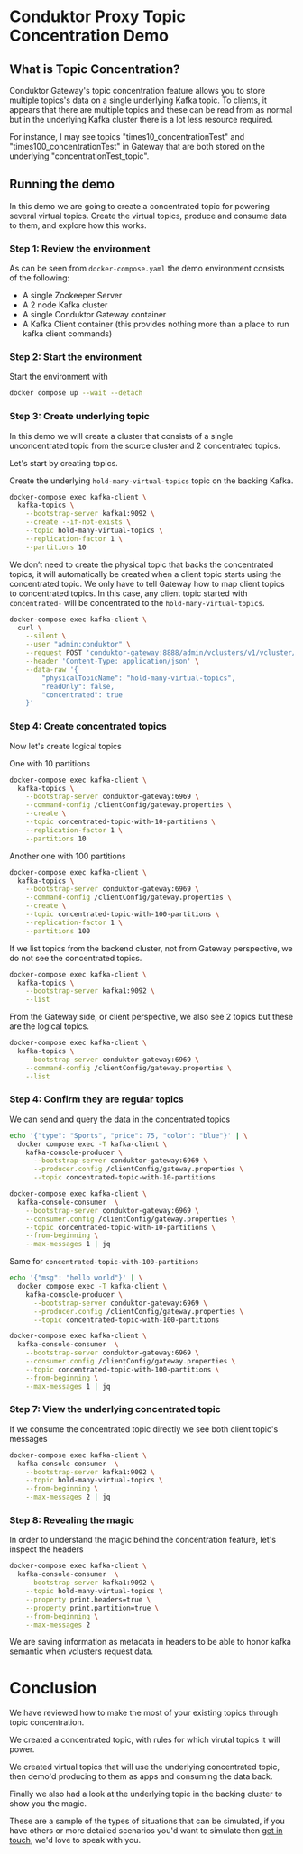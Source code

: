 # Conduktor Proxy Topic Concentration Demo

## What is Topic Concentration?

Conduktor Gateway's topic concentration feature allows you to store multiple topics's data on a single underlying Kafka 
topic. To clients, it appears that there are multiple topics and these can be read from as normal but in the underlying 
Kafka cluster there is a lot less resource required.

For instance, I may see topics "times10_concentrationTest" and "times100_concentrationTest" in Gateway that are both stored on the 
underlying "concentrationTest_topic".

## Running the demo
In this demo we are going to create a concentrated topic for powering several virtual topics. Create the virtual topics, produce and consume data to them, and explore how this works.

### Step 1: Review the environment

As can be seen from `docker-compose.yaml` the demo environment consists of the following:

* A single Zookeeper Server
* A 2 node Kafka cluster
* A single Conduktor Gateway container
* A Kafka Client container (this provides nothing more than a place to run kafka client commands)

### Step 2: Start the environment

Start the environment with

```bash
docker compose up --wait --detach
```

### Step 3: Create underlying topic

In this demo we will create a cluster that consists of a single unconcentrated topic from the source cluster and 2 concentrated topics. 

Let's start by creating topics.

Create the underlying `hold-many-virtual-topics` topic on the backing Kafka.

```bash
docker-compose exec kafka-client \
  kafka-topics \
    --bootstrap-server kafka1:9092 \
    --create --if-not-exists \
    --topic hold-many-virtual-topics \
    --replication-factor 1 \
    --partitions 10
```

We don’t need to create the physical topic that backs the concentrated topics, it will automatically be created when a client topic starts using the concentrated topic. 
We only have to tell Gateway how to map client topics to concentrated topics. 
In this case, any  client topic started with `concentrated-` will be concentrated to the `hold-many-virtual-topics`.

```bash
docker-compose exec kafka-client \
  curl \
    --silent \
    --user "admin:conduktor" \
    --request POST 'conduktor-gateway:8888/admin/vclusters/v1/vcluster/someCluster/topics/concentrated-.%2A' \
    --header 'Content-Type: application/json' \
    --data-raw '{
        "physicalTopicName": "hold-many-virtual-topics",
        "readOnly": false,
        "concentrated": true
    }'
```

### Step 4: Create concentrated topics

Now let's create logical topics

One with 10 partitions

```bash
docker-compose exec kafka-client \
  kafka-topics \
    --bootstrap-server conduktor-gateway:6969 \
    --command-config /clientConfig/gateway.properties \
    --create \
    --topic concentrated-topic-with-10-partitions \
    --replication-factor 1 \
    --partitions 10
```

Another one with 100 partitions

```bash
docker-compose exec kafka-client \
  kafka-topics \
    --bootstrap-server conduktor-gateway:6969 \
    --command-config /clientConfig/gateway.properties \
    --create \
    --topic concentrated-topic-with-100-partitions \
    --replication-factor 1 \
    --partitions 100
```

If we list topics from the backend cluster, not from Gateway perspective, we do not see the concentrated topics. 

```bash
docker-compose exec kafka-client \
  kafka-topics \
    --bootstrap-server kafka1:9092 \
    --list
```

From the Gateway side, or client perspective, we also see 2 topics but these are the logical topics.

```bash
docker-compose exec kafka-client \
  kafka-topics \
    --bootstrap-server conduktor-gateway:6969 \
    --command-config /clientConfig/gateway.properties \
    --list
```

### Step 4: Confirm they are regular topics

We can send and query the data in the concentrated topics 

```bash
echo '{"type": "Sports", "price": 75, "color": "blue"}' | \
  docker compose exec -T kafka-client \
    kafka-console-producer \
      --bootstrap-server conduktor-gateway:6969 \
      --producer.config /clientConfig/gateway.properties \
      --topic concentrated-topic-with-10-partitions
```

```bash
docker-compose exec kafka-client \
  kafka-console-consumer  \
    --bootstrap-server conduktor-gateway:6969 \
    --consumer.config /clientConfig/gateway.properties \
    --topic concentrated-topic-with-10-partitions \
    --from-beginning \
    --max-messages 1 | jq
```

Same for `concentrated-topic-with-100-partitions`

```bash
echo '{"msg": "hello world"}' | \
  docker compose exec -T kafka-client \
    kafka-console-producer \
      --bootstrap-server conduktor-gateway:6969 \
      --producer.config /clientConfig/gateway.properties \
      --topic concentrated-topic-with-100-partitions
```

```bash
docker-compose exec kafka-client \
  kafka-console-consumer  \
    --bootstrap-server conduktor-gateway:6969 \
    --consumer.config /clientConfig/gateway.properties \
    --topic concentrated-topic-with-100-partitions \
    --from-beginning \
    --max-messages 1 | jq
```

### Step 7: View the underlying concentrated topic

If we consume the concentrated topic directly we see both client topic's messages

```bash
docker-compose exec kafka-client \
  kafka-console-consumer  \
    --bootstrap-server kafka1:9092 \
    --topic hold-many-virtual-topics \
    --from-beginning \
    --max-messages 2 | jq
```

### Step 8: Revealing the magic

In order to understand the magic behind the concentration feature, let's inspect the headers

```bash
docker-compose exec kafka-client \
  kafka-console-consumer  \
    --bootstrap-server kafka1:9092 \
    --topic hold-many-virtual-topics \
    --property print.headers=true \
    --property print.partition=true \
    --from-beginning \
    --max-messages 2
```

We are saving information as metadata in headers to be able to honor kafka semantic when vclusters request data.


# Conclusion

We have reviewed how to make the most of your existing topics through topic concentration.

We created a concentrated topic, with rules for which virutal topics it will power.

We created virtual topics that will use the underlying concentrated topic, then demo'd producing to them as apps and consuming the data back.

Finally we also had a look at the underlying topic in the backing cluster to show you the magic.

These are a sample of the types of situations that can be simulated, if you have others or more detailed scenarios you'd want to simulate then [get in touch](https://www.conduktor.io/contact/demo), we'd love to speak with you. 
